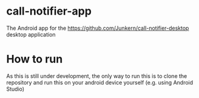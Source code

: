 call-notifier-app
======================================================================

The Android app for the https://github.com/Junkern/call-notifier-desktop desktop application

# How to run

As this is still under development, the only way to run this is to clone the repository and run this on your android device yourself (e.g. using Android Studio)